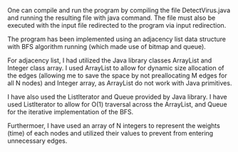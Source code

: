 One can compile and run the program by compiling the file 
DetectVirus.java and running the resulting file with java 
command. The file must also be executed with the input file
redirected to the program via input redirection.

The program has been implemented using an adjacency list 
data structure with BFS algorithm running (which made 
use of bitmap and queue). 

For adjacency list, I had utilized the Java library classes
ArrayList and Integer class array. I used ArrayList to allow 
for dynamic size allocation of the edges (allowing me to 
save the space by not preallocating M edges for all N nodes) 
and Integer array, as ArrayList do not work with Java primitives.

I have also used the ListIterator and Queue provided by Java
library. I have used ListIterator to allow for O(1) traversal 
across the ArrayList, and Queue for the iterative implementation
of the BFS. 

Furthermoer, I have used an array of N integers to represent the 
weights (time) of each nodes and utilized their values to prevent
from entering unnecessary edges.
